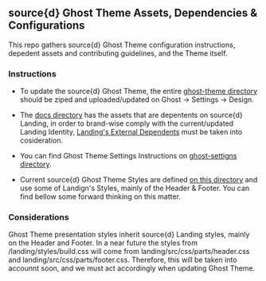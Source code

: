 
## source{d} Ghost Theme Assets, Dependencies & Configurations

This repo gathers source{d} Ghost Theme configuration instructions, depedent assets and contributing guidelines, and the Theme itself. 

### Instructions

- To update the source{d} Ghost Theme, the entire [ghost-theme directory](https://github.com/src-d/sourced.ghost.io/tree/master/ghost-theme) should be ziped and uploaded/updated on Ghost -> Settings -> Design.

- The [docs directory](https://github.com/src-d/sourced.ghost.io/tree/master/docs/README.md) has the assets that are depentents on source{d} Landing, in order to brand-wise comply with the current/updated Landing Identity, [Landing's External Dependents](https://github.com/src-d/landing/blob/master/CONTRIBUTING.md#external-dependents) must be taken into cosideration.

- You can find Ghost Theme Settings Instructions on [ghost-settigns directory](https://github.com/src-d/sourced.ghost.io/tree/master/ghost-settings/README.md).

- Current source{d} Ghost Theme Styles are defined [on this directory](https://github.com/src-d/sourced.ghost.io/ghost-theme/assets/scss) and use some of Landign's Styles, mainly of the Header & Footer. You can find bellow some forward thinking on this matter.

### Considerations

Ghost Theme presentation styles inherit source{d} Landing styles, mainly on the Header and Footer. In a near future the styles from /landing/styles/build.css will come from landing/src/css/parts/header.css and landing/src/css/parts/footer.css. Therefore, this will be taken into accounnt soon, and we must act accordingly when updating Ghost Theme.



